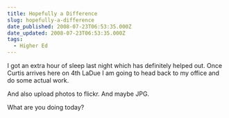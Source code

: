 ```yaml
---
title: Hopefully a Difference
slug: hopefully-a-difference
date_published: 2008-07-23T06:53:35.000Z
date_updated: 2008-07-23T06:53:35.000Z
tags:
  - Higher Ed
---
```


I got an extra hour of sleep last night which has definitely helped out. Once Curtis arrives here on 4th LaDue I am going to head back to my office and do some actual work.

And also upload photos to flickr. And maybe JPG.

What are you doing today?
